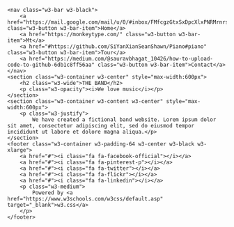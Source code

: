 <!DOCTYPE html>
<html>
<meta charset="UTF-8">
<meta name="viewport" content="width=device-width, initial-scale=1">
<link rel="stylesheet" href="https://www.w3schools.com/w3css/3/w3.css">

<body>

    <nav class="w3-bar w3-black">
        <a href="https://mail.google.com/mail/u/0/#inbox/FMfcgzGtxSxDpcXlxPNRMrnrsFVpzKDw" class="w3-button w3-bar-item">Home</a>
        <a href="https://monkeytype.com/" class="w3-button w3-bar-item">Mt</a>
        <a href="#https://github.com/SiYanXianSeanShawn/Piano#piano" class="w3-button w3-bar-item">Tour</a>
        <a href="https://medium.com/@sauravbhagat_10426/how-to-upload-code-to-github-6db1c8ff56aa" class="w3-button w3-bar-item">Contact</a>
    </nav>
    <section class="w3-container w3-center" style="max-width:600px">
        <h2 class="w3-wide">THE BAND</h2>
        <p class="w3-opacity"><i>We love music</i></p>
    </section>
    <section class="w3-container w3-content w3-center" style="max-width:600px">
        <p class="w3-justify">
            We have created a fictional band website. Lorem ipsum dolor sit amet, consectetur adipiscing elit, sed do eiusmod tempor incididunt ut labore et dolore magna aliqua.</p>
    </section>
    <footer class="w3-container w3-padding-64 w3-center w3-black w3-xlarge">
        <a href="#"><i class="fa fa-facebook-official"></i></a>
        <a href="#"><i class="fa fa-pinterest-p"></i></a>
        <a href="#"><i class="fa fa-twitter"></i></a>
        <a href="#"><i class="fa fa-flickr"></i></a>
        <a href="#"><i class="fa fa-linkedin"></i></a>
        <p class="w3-medium">
            Powered by <a href="https://www.w3schools.com/w3css/default.asp" target="_blank">w3.css</a>
        </p>
    </footer>


</body>

</html>
